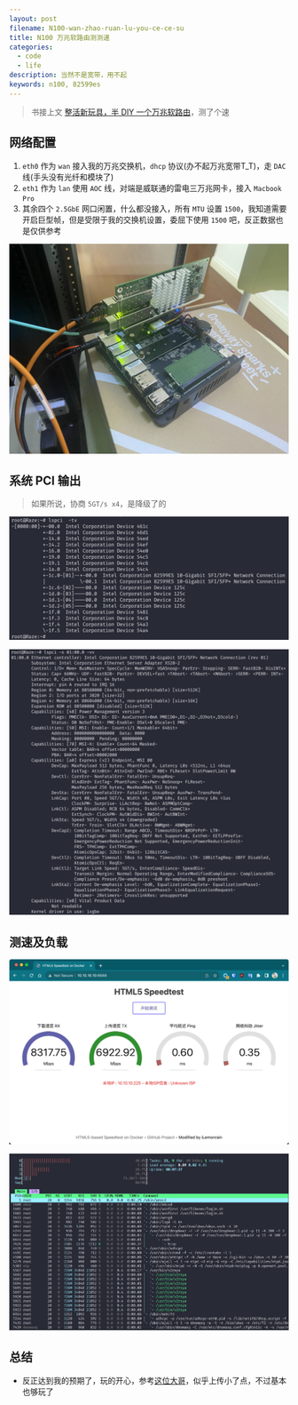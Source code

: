 ```yaml
---
layout: post
filename: N100-wan-zhao-ruan-lu-you-ce-ce-su
title: N100 万兆软路由测测速
categories:
  - code
  - life
description: 当然不是宽带，用不起
keywords: n100, 82599es
---
```

> 书接上文 [整活新玩具，半 DIY 一个万兆软路由](/2023/08/04/a-zheng-huo-xin-wan-ju-ban-diy-yi-ge-wan-zhao-ruan-lu-you/)，测了个速

## 网络配置

1. `eth0` 作为 `wan` 接入我的万兆交换机，`dhcp` 协议(办不起万兆宽带T_T)，走 `DAC` 线(手头没有光纤和模块了)
2. `eth1` 作为 `lan` 使用 `AOC` 线，对端是威联通的雷电三万兆网卡，接入 `Macbook Pro`
3. 其余四个 `2.5GbE` 网口闲置，什么都没接入，所有 `MTU` 设置 `1500`，我知道需要开启巨型帧，但是受限于我的交换机设置，委屈下使用 `1500` 吧，反正数据也是仅供参考

![](/uploads/20230804-153355.jpeg)

## 系统 PCI 输出

> 如果所说，协商 `5GT/s x4`，是降级了的

![](/uploads/20230804-153130.jpeg)

![](/uploads/20230804-153134.jpeg)

## 测速及负载

![](/uploads/20230804-153139.jpeg)

![](/uploads/20230804-153143.jpeg)

## 总结

- 反正达到我的预期了，玩的开心，参考[这位大哥](https://www.zhihu.com/question/393916816/answer/2513205412)，似乎上传小了点，不过基本也够玩了